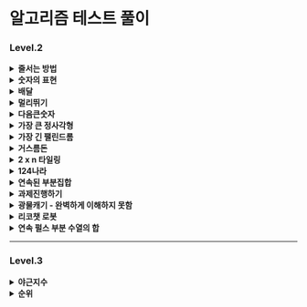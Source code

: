 # 알고리즘 테스트 풀이 

### Level.2

<details>
  <summary><b>줄서는 방법</b></summary>
  <div markdown="1">
    <ul>
       (2024.07.31)
      <li> 재귀를 이용하면 된다고 생각했지만, 구현을 하지 못함</li>

    public int[] solution(int n, long k) {
      int[] answer = {};
      int[] temp = new int[n];
      total = n;
      for (int i = 1; i <= n; i++) {
          boolean[] visited = new boolean[total];
          DFS(i,visited, temp);
      }
    
        return answer;
    }
      
      public void DFS(int ord, boolean[] visited, int[] temp) {
          if(temp.length==3){
              return;
          }
          for (int i = 1; i <= total ; i++) {
              if (!visited[i - 1]) {
                  // 방문하지 않았다면
                  visited[ord-1] = true;
                  temp[ord-1] = i;
                  DFS(ord++, )
      
              }
          }
      }

✅ 메인 메소드에 루프 존재하지 않음

✅ 방문 여부 메소드는 전역으로 선언한 후, 루프의 순서를 담음 (≠ 깊이)

✅ 변수로 넘기는 것은 depth (배열의 순서가 됨)

☑️ 깊이가 총 길이랑 같은 경우 return 

☑️ 찾는 순서라면 그땐 answer 에 담아주고 끝냄

    public int[] solution(int n, long k) {
      answer = new int[n];
      int[] temp = new int[n];
      visited = new boolean[n]; // 방문한 배열은 전역으로 설정
      DFS(0,temp, k);
      return answer;
    }
    public void DFS(int ord, int[] temp, long k) {
      if(ord == temp.length){
          // 가장 마지막 깊이까지 옴
          cnt++; // 조건에 만족하는 배열의 개수 더해주기 
          if (cnt == k) {
              // 해당하는 순서라면
              for (int i = 0; i < temp.length; i++) {
                  answer[i] = temp[i];
              }
          }
          return;
      }
      for (int i = 0; i < temp.length ; i++) {
          if (!visited[i]) {
              // 방문하지 않았다면
              visited[i] = true;
              temp[ord] = i+1;// 깊이 대로 값이 바뀌어 넣어짐 
              DFS(ord + 1, temp, k);
              visited[i] = false;
    
          }
      }
    }

  이렇게 하면 시간초과 발생함 
  </ul>
  </div>
</details>

<details>
  <summary><b>숫자의 표현</b></summary>
  <div markdown="1">
    <ul>
       (2024.08.07)
      <li>Trial_1 문제에 나와있는 걸 그대로 코드에 구현함 </li>

    int givenNum = 0;
    int answer = 0;
    boolean numberOne = false;
    public int solution(int n) {
        givenNum = n;
        answer = 0;
        // 더해서 해당 값이 나오는 경우의 수를 구함
        // 연속해서 값을 더하려면 일단 무조건 그 숫자의 절반 값은 확보함
        // 그 다음 가능성은 그 절반 값보다 작은 경우
        // -> 그때의 값이 1보다 작으면 끝
        // 그 값이 n 이 되면 더하고, n보다 크면 넘어감
        // -> 1까지 내려오면 더이상 더 할 수 없는 옵션 없음
    
        if (n <= 2) {
            // 1경우만 존재함
            return 1;
        }
    
        int half = n/2;
        if (n % 2 != 0) {
            half += 1; // 1개 더함
        }
    
        for (int i = half; i >=1 ; i--) {
            sum(i);
            if (numberOne) {
                // 끝까지 온 경우 끝내야함
                break;
            }
        }
        return answer+1;
    }
    
    private void sum(int i) {
        int total = i;
        int idx = 1;
    
        while (total + (i-idx) <= givenNum) {
            if (i-idx == 1) {
                // 끝까지 왔다는 것
                numberOne = true;
            }
            // 합이 주어진 숫자보다 작을 때까지 더함
            total += (i-idx);
            if (total == givenNum) {
                // 연속된 합이 같을 때임
                answer++;
                return; // 루프 빠져서 다시 돌아감
            }
            idx++;
        }
    
    }

✅ 반으로 먼저 쪼갠 후에, 하나씩 빼면서 루프를 돌리는 로직 

✅ 말그대로 하나씩 돌리기 때문에 -> 시간 초과 발생함 

☑️ 정수론 정리 : 주어진 수의 홀수 약수의 개수와 같다 


    public int solution(int n) {
        int answer = 0;

        for(int i = 1; i <= n; i+=2){
            if(n % i == 0) answer++;
        }   

        return answer;
    }

  </ul>
  </div>
</details>


<details>
  <summary><b>배달</b></summary>
  <div markdown="1">
    <ul>
       (2024.08.19)
      <li>Trial_1 DFS로 depth를 주고, 끝까지 탐색하는 방법 생각,,, 그러나 완결을 못냄 </li>

    public int solution(int N, int[][] road, int K) {
        int answer = 0;
        // 각각 모든 조합을 넣을 수 있는 배열 생성
        int[][] directions = new int[N+1][N+1];
        for (int[] each : road) {
            directions[each[0]][each[1]] = each[2];
            directions[each[1]][each[2]] = each[2];
        }

        for (int i = 1; i <= N ; i++) { // level
            for (int j = 1; j <= N; j++) { // row
                if (directions[i][j] == 0) {
                    continue; // 값이 없으면 건너띄고
                }else{
                    DFS(i, j, directions[i][j]);
                }
            }
        }


        return answer;
    }



    public int solution(int N, int[][] road, int K) {
        int answer = 1;
        // 1번에서 시작하면, 1번 마을은 무조건 방문 가능
        ArrayList<ArrayList<Node>> list = new ArrayList<>();
        for (int i = 0; i <= N; i++) {
            // 빈 공간을 만듦
            list.add(new ArrayList<>());
        }

        for (int i = 0; i < road.length; i++) {
            // Node들의 list가 list의 값임
            list.get(road[i][0]).add(new Node(road[i][0], road[i][1], road[i][2]));
            list.get(road[i][1]).add(new Node(road[i][1], road[i][0], road[i][2]));
            // 양쪽에 모두 다 같은 2의 값을 넣어줌
        }

        Queue<Node> queue = new LinkedList<>();
        int[] visited = new int[N + 1];
        for (int i = 2; i < visited.length; i++) {
            visited[i] = Integer.MAX_VALUE;
            // 방문 배열을 모두 max의 값으로 집어넣음
        }
        // 처음 값을 담음
        queue.addAll(list.get(1));

        // 반복 - DFS
        while (!queue.isEmpty()) {
            Node n = queue.poll();
            if (visited[n.x] <= visited[n.y] + n.v) {
                // 여기서 왜 y + v를 하는 건지?
                continue;
            }
            visited[n.x] = visited[n.y] + n.v;
            queue.addAll(list.get(n.x));
        }
        for (int i = 2; i < visited.length; i++) {
            if (visited[i] <= K) {
                answer++;
            }
        }
        return answer;
    }


    static class Node {
        int x, y, v;

        public Node(int x, int y, int v) {
            this.x = y;
            this.y = x;
            this.v = v;
        }
    }

  </ul>
  </div>
</details>

<details>
  <summary><b>멀리뛰기</b></summary>
  <div markdown="1">
    <ul>
       (2024.08.27)
      <li>Trial_1 2로 나눈 몫과 그 외에 1들의 경우의 수 곱 </li>

    public long solution(int n) {
        long answer = 0;
        int divide = n/2;
        int total = 0;
        for (int i = 0; i <= divide; i++) {
            System.out.println("total : " + total);
            total += ((n-2*i)*i+1);
        }
        answer = total%1234567;

        return answer;
    }

☑️ 처음 몇가지 사례는 성공하지만, 나머지 사례는 에러    
✅ 실제로 값을 만들필요 없음    
✅ 경우의 수가 중요한 것 (앞 + 앞앞 = 현재): 피보나치 수열     

    public long solution(int n) {
        long[] answer = new long[2001];
        answer[1] = 1;
        answer[2] = 2;
        for (int i = 3; i < 2001; i++) {
            answer[i] = (answer[i-1]+answer[i-2])%1234567;
        }
        return answer[n];
    }

  </ul>
  </div>
</details>
<details>
  <summary><b>다음큰숫자</b></summary>
  <div markdown="1">
    <ul>
       (2024.09.10)
      <li>Trial_1 단순하게 loop를 돌린 후 2진수/값비교 </li>

    public int solution(int n) {
        String currentBi = Integer.toBinaryString(n);
        long cntI = currentBi.chars().filter(value -> value == '1').count();

        for (int i = n+1; i <= 1000000; i++) {
            String loopBi = Integer.toBinaryString(i);
            long loopI = loopBi.chars().filter(value -> value == '1').count();

            if (loopI == cntI) {
                return i;
            }
        }
        return n;
    }
☑️ 효율성에서 에러가 뜸     
✅ Integer.bitCount 라는 내장함수를 이용하여 시간을 단축    

    int cntI = Integer.bitCount(n);

    while (true) {
        n++;
        if (cntI == Integer.bitCount(n)) {
            return n;
        }
    }

  </ul>
  </div>
</details>
<details>
  <summary><b>가장 큰 정사각형</b></summary>
  <div markdown="1">
    <ul>
       (2024.09.10)
      <li>Trial_1 1이 나올때 startIdx와 endIdx를 가지고 다시 루프 돌리는 메서드 </li>

     public int solution(int [][]board) {
        int answer = 1;

        // 연결된 1이 가로로 1이 연속된 경우 오른쪽 값을 기억함 , 시작과 끝 기억 (몇개인지)
        // 1 1 , 1 2
        // 따로 메소드
        // 왼쪽+1 ( 몇개 -1)  / 시작과 끝 1이다

        for (int j = 0; j < board.length; j++) {
            // 2차원 배열 1로우씩 뺌
            int startIdx = 0;
            int endIdx = 0;
            for (int i = 0; i < board[j].length; i++) {
                if (board[j][i] == 1 && startIdx == 0) {
                    // 가장 처음
                    startIdx = i;
                }
                if (board[j][i] == 1 && startIdx != 0) {
                    // 그 다음부턴 끝에 값으로
                    endIdx = i;
                }
            }

            // 아래로 더이상 내려갈 수가 없는 경우 (가로>세로)
            int continueOne = endIdx - startIdx;
            if (continueOne > board[0].length - j) {
                continue;
            }else{
                // 확인 메소드 호출
                int tmp = check(startIdx, endIdx, answer, board, j);
                answer = Math.max(tmp * tmp, answer * answer);
            }

        }
        return answer;
    }

    private int check(int startIdx, int endIdx, int answer, int[][] board, int rowIdx) {

        for (int i = rowIdx + 1; i < board.length; i++) {
            // 세로
            for (int j = startIdx; j <= endIdx; j++) {
                // 가로
                if (board[i][j] != 1) {
                    // 하나라도 1이 아니면 예외 케이스
                    return 1;
                }
            }
        }
        return endIdx-startIdx;

    }
☑️ 방법 측면에서 잘 못 된 듯      
✅ 빈 2차원 배열을 만들고, 각 배열의 값에 넓이를 넣어주는 방법   

        int answer = 1;
        int[][] map = new int[board.length][board[0].length];
        // 하나 더 크게 해서 만듦

        int maxLen = 0;

        for (int i = 1; i <= board.length; i++) {
            for (int j = 1; j <= board[0].length; j++) {
                if (board[i - 1][j - 1] != 0) {
                    int min = Math.min(Math.min(map[i - 1][j], map[i][j - 1]), map[i - 1][j - 1]);
                    // 대각선, 왼, 위 값이 1이면 정사각형
                    map[i][j] = min + 1;
                    // board에 해당하는 현재 위치 

                    maxLen = Math.max(maxLen, min + 1);
                }
            }    
        }
    return maxLen*maxLen;

  </ul>
  </div>
</details>
<details>
  <summary><b>가장 긴 팰린드롬</b></summary>
  <div markdown="1">
    <ul>
       (2024.10.08)
      <li>Trial_1 1이 나올때 startIdx와 endIdx를 가지고 다시 루프 돌리는 메서드 </li>

       public int solution(String s)
        {
            int answer = 1;
    
            if (s.length() == 1) {
                return 1;
            } else if (s.length() == 2) {
                if (s.charAt(0) == s.charAt(1)) {
                    return 2;
                }else{
                    return 1;
                }
            }
    
            // 3이상
            int divide = s.length() / 2;
            
            // 앞으로 비교 
            for (int i = divide; i >0 ; i--) {
                int tmp = check(i, s);
                answer = Math.max(answer, tmp);
                
                // divide 위치 바뀜 
            }
            if (answer == s.length()) {
                // 가장 최대값
                return answer;
            }
            // 뒤로 비교 
            for (int i = divide+1; i < s.length()-1; i++) {
                int tmp = check(i, s);
                answer = Math.max(answer, tmp);
            }
            return answer;
        }
    
        private int check(int index, String s) {
            int i = 1;
            int answer = 1;
            while (index - i > 0 && index < s.length()) {
                if (s.charAt(index - 1) == s.charAt(index + 1)) {
                    answer += 2;
                    i++;
                }else{
                    break;
                }
            }
            return answer;
        }
☑️ 최대값을 구하는 것이기 때문에 우선 반으로 나누어서 반에서 시작한 후 왼쪽(1까지만) 오른쪽(길이 -1) 으로 탐색  
☑️ 홀수 일 때 나눈 몫에서 시작 / 짝수 일 때 몫과 몫 -1 에서 시작 => 앞과 뒤의 숫자를 비교한 후, 같으면 그 더하고 다르면 빠져나옴 그 다음 인덱스로
<br>
✅ 맨앞, 맨끝에서 포인트를 잡고  
✅ 값이 다르면 앞에서 한개씩 줄이고 -> 뒤에서 한개씩 줄이고<br> 
✅ 값이 같으면 같은 루프에서 앞, 뒤에서 한개씩 줄여가며 범위를 줄임    

        public int solution(String s)
        {
            int answer = 1;
            int n = s.length();
            loop:
            for (int i = n; i >= 1; i--) {
                // 가장 긴 길이부터
                for (int j = 0; j <= n - 1; j++) {
                    // 가장 작은 길이
                    boolean flag = true;
                    int start = j; // 시작 인덱스
                    int end = j+i-1; // 끝 인덱스
    
                    while (start < end) {
                        if (s.charAt(start) != s.charAt(end)) {
                            // 같을 때까지 반복
                            flag = false;
                            break; // while을 빠져나감
                        }
                        start++;
                        end--;
                    }
                    if (flag) {
                        answer = i;
                        break loop;
                    }
                }
            }
            return answer;
        }

  </ul>
  </div>
</details>
<details>
  <summary><b>거스름돈</b></summary>
  <div markdown="1">
    <ul>
       (2024.10.14)
      <li>Trial_1 문제에 나와있는 걸 그대로 코드에 구현함 </li>

    public int solution(int n, int[] money) {

        // 몫과 나머지를 구하고
        // 몫이 1일 때까지 같은 메서드를
        for (int i = money.length - 1; i >= 0; i--) {
            // money에 있는 값은 n보다는 작거나 같아야 함
            if (money[i] > n) {
                continue;
            }

            // 같은 수라면 더하고 패스
            if (money[i] == n) {
                answer++;
                continue;
            }

            // 작은 수
            // 몫
            int share = n / money[i]; // 2
            // 나머지를 구함
            int rest = n % money[i]; // 1

            // 나머지가 money 배열에 존재하는지
            // 1 ~ share 만큼 곱해가면서 확인
            check(share, rest, i, money, n);

        }




        return answer;
    }

    private void check(int share, int rest, int currentIdx, int[] money, int n) {
        for (int i = 1; i <= share; i++) {
            // 배수로 값을 만들어봄
            int temp = money[currentIdx] * i;


        }
    }

☑️ 나머지가 나오고 그 나머지로 값을 구할 수 있는지의 로직이 반복되는 것 같은데, 이 부분을 공통코드로 못 빼놓겠음  

✅ 동적계획법  


    private int[][] dp;

    public int solution(int n, int[] money) {
        // 2차원 배열에서 돈의 개수 X 나와야 하는 금액
        // 자기 자신이 나올 때 1 추가
        dp = new int[money.length][n + 1]; // 해당 금액이 표에 나와야하기 때문
        for (int i = 1; i <= money.length; i++) {
            for (int j = 0; j <= n; j++) { // 가로로 가는 개념임
                if (j == 0) {
                    dp[i][j] = 1; // 맨 첫번 째 열은 1로 초기화
                } else if (j - money[i - 1] >= 0) {
                    // 돈보다 작거나 같은 경우
                    dp[i][j] = (dp[i-1][j] + dp[i][j-money[i-1]])%10000007;
                }else{
                    dp[i][j] = dp[i - 1][j];
                }
            }
        }
        return dp[money.length][n];
    }

  </ul>
  </div>
</details>
<details>
  <summary><b>2 x n 타일링</b></summary>
  <div markdown="1">
    <ul>
       (2024.10.16)
      <li>Trial_1  </li>

    public int solution(int n) {
          int answer = 0;
          int twoCnt = 0;
          int plus = 1;
          if (n % 2 == 0) {
              // 짝수일 때
              plus = 2;
          }
  
          while (2 * twoCnt <= n) {
              int tmp = twoCnt * (n-(2*twoCnt));
              if (tmp == 0) {
                  answer += 1;
              }else{
                  answer += tmp + plus;
              }
              twoCnt++;
          }
          return answer;
      }

☑️ 규칙을 못 찾겠음 

✅ DP 알고리즘 - 이전전 + 이전 의 개수를 합하면 = 현재  


    public int solution(int n) {
        int answer = 0;
        int[] dp = new int[n + 1];
        dp[1] = 1;
        dp[2] = 2;

        for (int i = 3; i <= n; i++) {
            dp[i] = (dp[i - 1] + dp[i - 2]) % 10000007;
        }
        return answer;
    }

  </ul>
  </div>
</details>
<details>
  <summary><b>124나라</b></summary>
  <div markdown="1">
    <ul>
       (2024.10.16)
      <li>Trial_1 규칙 발견 못함  </li>

    public String solution(int n) {
        String answer = "";
        String[] numbers = {"4", "1", "2"};

        // 3으로 우선 나눈 후
        // 나머지는 뒤에 붙여주고 앞자리는 루프
        // 나머지가 0인 경우 4
        int num = n;
        // 가장 끝 자리수
        while (num > 0) {
            // 계속해서 이어 붙임
            int remain = num % 3; // 나머지
            num /= 3;// 몫
            if (remain == 0) {
                num--;
            }
            answer = numbers[remain] + answer;

        }
        return answer;
    }

☑️ 나머지와 몫을 통해 규칙을 찾음, 나머지가 0인 경우 기존 숫자를 -1 한 값으로 다시 계산 

  </ul>
  </div>
</details>
<details>
  <summary><b>연속된 부분집합</b></summary>
  <div markdown="1">
    <ul>
       (2024.10.23)
      <li>Trial_1 단순한 이중 루프 돌림</li>
      
☑️ 시작과 끝점을 이중 루프를 돌려서 끝-시작 의 길이를 계속해서 현행화 해서 짧은 값 리턴 

☑️ 모든 sequence를 끝까지 돌려야 하므로 시간초과 에러가 뜸 

    public int[] solution(int[] sequence, int k) {
        int[] answer = new int[2];
        int[] temp = new int[2];
        int length = Integer.MAX_VALUE;
        for (int i = 0; i < sequence.length; i++) {
            int value = sequence[i];
            if (value == k) {
                answer[0] = i;
                answer[1] = i;
                return answer;//최단
            }

            for (int j = i + 1; j < sequence.length; j++) {
                value += sequence[j];
                if (value == k) {
                    if (length > j - i) {
                        length = j - i;
                        temp[0] = i;
                        temp[1] = j;
                        answer = temp;
                    }
                }
            }
        }
        return answer;
    }
☑️ 기존 답을 참고 하였으나, index boundary exception 뜸 
        
    public int[] solution(int[] sequence, int k) {
        int leftIdx = 0; // 시작
        int rightIdx = 0; // 끝
        int curSum = sequence[0];

        int length = sequence.length;
        List<Integer> list = new ArrayList<>();
        // 합이 같은 연속된 값들이 여러개일 수가 있기 때문에 list

        while (true) {
            if (curSum == k) {
                // 합이 같을 떄
                list.add(leftIdx);
                list.add(rightIdx);
            }

            if (list.size() == 4) {
                // 2. 합이 같은 값이 복수다
                // 길이가 짧은 것이 답이다
                if (list.get(1) - list.get(0) < list.get(3) - list.get(2)) {
                    // 앞으로 당겨짐
                    list.remove(2);
                    list.remove(2);
                } else if (list.get(1) - list.get(0) > list.get(3) - list.get(2)) {
                    // 맨 앞엔 것을 빼면 또 앞으로 당겨짐
                    list.remove(0);
                    list.remove(0);
                }else{
                    // 길이도 같다면 먼저
                    list.remove(2);
                    list.remove(2);
                }
            }
            if (leftIdx == length && rightIdx == length) {
                // 가장 끝
                break;
            }

            if (curSum <= k && rightIdx < length) {
                // 아직 갈 떄가 남음
                rightIdx++;
                // 한칸 더 가봄
                curSum += sequence[rightIdx];
            }else{
                // 부분합이 넣어가거나 더이상 오른쪽으로 이동이 안되는 경우
                if (leftIdx < length) {
                    curSum -= sequence[leftIdx];
                    leftIdx++;
                }
            }
        }
        return new int[]{list.get(0), list.get(1)};
    }

✅ **두 포인터**를 잡고, 끝으로 가는 for 문을 만들어봄 
      
✅ while문 현재의 합이 주어진 값보다 큰 경우 -> 왼쪽 포인터를 한칸씩 이동하고 값 제외

       
      int[] answer = new int[2];
      int leftIdx = 0; // 시작
      int curSum = 0;
      int curSize = sequence.length;

      for (int rightIdx = 0; rightIdx < sequence.length; rightIdx++) {
          curSum += sequence[rightIdx];
          while (rightIdx < sequence.length && curSum > k) {
              // 왼쪽에서 뒤로 이동함
              curSum -= sequence[leftIdx];
              leftIdx++;
          }
          if (curSum == k) {
              // 찾으려고 하는 값
              if (curSize > rightIdx - leftIdx) {
                  curSize = rightIdx - leftIdx;
                  answer[0] = leftIdx;
                  answer[1] = rightIdx;
              }
          }
      }

      return answer;
  </ul>
  </div>
</details>
<details>
  <summary><b>과제진행하기</b></summary>
  <div markdown="1">
    <ul>
       (2024.10.28)
      <li>Trial_1 대기 Queue를 만들어서 시작과 종료일시를 비교하는 로직 </li>
      ☑️ NullPointerException

    public class Solution2 {
      public String[] solution(String[][] plans) {
          String[] answer = new String[plans.length];
  
          // 순서를 변경해줄 예정이므로 linkedlist
          List<Assignment> list = new ArrayList<>();
  
          // 재조립
          for (String[] plan : plans) {
              String[] separated = plan[1].split(":");
              long startHour = Long.valueOf(separated[0]) * 60 + Long.valueOf(separated[1]);
              // 시작 시간 변환
              Assignment assignment = new Assignment(plan[0], startHour, startHour + Long.valueOf(plan[2]));
              list.add(assignment);
          }
  
          // 시작 시간 순으로 정렬
          Collections.sort(list, new StartComprator());
  
          // 대기 큐
          Queue<Assignment> queue = new LinkedList<>();
          for (Assignment assign : list) {
              queue.add(assign);
          }
          int idx = 0;
          // 시작
          while (!queue.isEmpty()) {
              Assignment currentAssign = queue.poll();
              // 현재 assginment 정보
  
              if (currentAssign.getEnd() > queue.peek().getStart()) {
                  // next의 시작이 curr end 보다 작으면 next가 시작임
                  // next의 값을 집어넣음
                  queue.add(currentAssign);
                  // 현재 하고 있는 값을 queue에서 뺴서 집어넣음
              }else{
                  answer[idx] = currentAssign.getSubject();
                  idx++;
              }
          }
          return answer;
      }
  
      class Assignment {
          private String subject;
          private long start;
          private long end;
  
          public Assignment(String subject, long start, long end) {
              this.subject = subject;
              this.start = start;
              this.end = end;
          }
  
          public String getSubject() {
              return subject;
          }
  
          public long getStart() {
              return start;
          }
  
          public long getEnd() {
              return end;
          }
      }
  
      class StartComprator implements Comparator<Assignment> {
          @Override
          public int compare(Assignment o1, Assignment o2) {
              if (o1.getStart() < o2.getStart()) {
                  return 1;
              } else if (o1.getStart() > o2.getStart()) {
                  return -1;
              }
              return 0;
          }
        }
    }

☑️ 남아있는 과제가 있는 경우, 가장 먼저 집어넣진 값 부터 실행된다는 것을 간과함 
      
☑️ Stack 만들어서 구현하고, 시간 변환도 메서드로 따로 빼서 정의함 


    public String[] solution(String[][] plans) {
        // 잠시 멈춘 과제가 있으면 -> 최근에 멈춘 것 부터 진행 (Stack)

        String[] answer = new String[plans.length];
        int idx = 0;
        LinkedList<Assignment> tasks = new LinkedList<>();
        for (String[] plan : plans) {
            tasks.offer(new Assignment(plan[0], convertToMinute(plan[1]), Integer.parseInt(plan[2])));
        }
        // 정렬
        tasks.sort((o1, o2) -> o1.start - o2.start);
        
        // 남은 일
        Stack<Assignment> stopTasks = new Stack<>();

        Assignment currentAssign = tasks.poll();
        int time = currentAssign.start;

        while (!tasks.isEmpty()) {
            // 과제 돌림 
            // 시작 시간 + 남아있는 시간  = 총 업무 시간 
            time += currentAssign.left;
            // 그 다음 일
            Assignment next = tasks.peek();

            if (time > next.start) {
                // 해당 일감 초과 함
                currentAssign.left = time - next.start; // 남은시간
                stopTasks.push(currentAssign); // 남은 일 
            } else {
                answer[idx] = currentAssign.subject;
                idx++;
                if (!stopTasks.empty()) {
                    // 남아있는게 있으면 ** 우선 남아있는 것 우선 
                    currentAssign = stopTasks.pop();
                    continue;
                }
            }
            currentAssign = tasks.poll(); // while 문 바깥에서 설정했으므로 
            time = currentAssign.start;
        }
        
        // 마지막 과제 
        answer[idx] = currentAssign.subject;
        
        // 마지막 남아있는 과제들 싹 집어넣음
        while (!stopTasks.isEmpty()) {
            answer[idx] = stopTasks.pop().subject;
            idx++;
        }
        
        return answer;
    }

    class Assignment {
        private String subject;
        private int start;
        private int left;

        public Assignment(String subject, int start, int left) {
            this.subject = subject;
            this.start = start;
            this.left = left;
        }
    }

    private int convertToMinute(String time) {
        String[] t = time.split(":");
        return Integer.parseInt(t[0]) * 60 + Integer.parseInt(t[1]);
    }

  </ul>
  </div>
</details>
<details>
  <summary><b>광물캐기 - 완벽하게 이해하지 못함 </b></summary>
  <div markdown="1">
    <ul>
       (2024.11.15)
      <li>Trial_1 picks에 조합에 따라 광물을 만났을 때 소모되는 체력을 더하고, 그 최소값을 반납  </li>
      ☑️ picks의 조합을 구하는 방법을 모르겠음 
        
      public int solution(int[] picks, String[] minerals) {
        pick 에서 숫자가 넘겨짐
        int answer = Integer.MAX_VALUE;
        String[] tools = new String[3];

        // 경우의 수를 넣은 배열 (총 6개)


        // 현재 피로도
        int currentTired = 0;

        for (int i = 0; i < picks.length; i++) {
            // bfs (3개까지 갔을 때 check function level,
            bfs(0, i, tools);

        }

        answer = Math.min(answer, currentTired);

        return answer;
    }

    private void bfs(int level, int index, String[] tools) {
        if (level > 3) {
            // 최종 단계까지 옴
            return;
        }
        Queue<Integer> queue = new LinkedList<>();

        queue.add(index);
        // 첫번쨰 인덱스를 담았음

        while (queue.isEmpty()) {
            String currentPicksPower = "";
            int currentIdx = queue.poll();

            if (index == 0) {
                currentPicksPower = "diamond";
            } else if (index == 1) {
                currentPicksPower = "iron";
            } else{
                currentPicksPower = "stone";
            }
            tools[level] = currentPicksPower;
        }
    }

    private int check (int currentPick, String currentPicksPower) {
        for (int i = 0; i < minerals.length; i++) {
            String mineral = minerals[i];
            while (currentPick > 0) {
                if (currentPicksPower.equals("diamond")) {
                    currentTired++; // 1만 추가

                } else if (currentPicksPower.equals("iron")) {
                    if (mineral.equals("diamond")) {
                        currentTired += 5;
                    }else{
                        currentTired++;
                    }
                }else{
                    if (mineral.equals("diamond")) {
                        currentTired += 25;
                    } else if (mineral.equals("iron")) {
                        currentTired += 5;
                    }else{
                        currentTired++;
                    }
                }
            }
            currentPick--;
        }
    }

☑️ 미네랄을 중심으로 for문 + 5개씩 같은 걸로만 캔다고 생각하고 section 2차원 배열 생성 
      
☑️ 돌을 중심으로 피로도 높은 순서대로 정렬 (** 이해가 안됨 **)   


    static int[][] section;
    public int solution(int[] picks, String[] minerals) {
        int answer = 0;

        // 최소한의 피로도 (모든게 다아이몬드로만 채취 가능 vs 도구의 종류에 맞게 광물이 있을 경우)
        int cnt = Math.min(minerals.length / 5 + 1, picks[0] + picks[1] + picks[2]);

        section = new int[cnt][3]; // 5개씩 묶어서 picks 안에 있는 광물별 피로도
        int dp=0, ip=0, sp = 0;
        int idx = 0;

        // 곡괭이 개수 만큼 세기
        for (int i = 0; i < minerals.length; i += 5) {
            if(i/5==cnt){
                break;
            }
            for (int j = i; j < i + 5; j++) {
                String m = minerals[j];
                if(m.equals("diamond")){
                    dp += 1;
                    ip += 5;
                    sp += 25;
                }
                else if(m.equals("iron")){
                    dp += 1;
                    ip += 1;
                    sp += 5;
                }
                else{
                    dp += 1;
                    ip += 1;
                    sp += 1;
                }
                if (j == minerals.length - 1) {
                    break;
                }
            }

            // 각각 미네랄 5개씩 쪼갠 후 모든 걸 한 광물씩
            section[i / 5][0] = dp;
            section[i / 5][1] = ip;
            section[i / 5][2] = sp;
            dp = ip = sp = 0; // 초기화
        }

        // [이해 안됨] 돌로 캤을 때 피로도가 가장 높은 순으로 내림차순
        Arrays.sort(section, (o1, o2) -> o2[2] - o1[2]);

        // 다이아 -> 철 -> 돌로 순서대로 캠
        for (int i = 0; i < cnt; i++) {
            if (picks[0] != 0) {
                // 다이아로 캠
                answer += section[i][0];
                picks[0]--; // 하나 제외 시킴 (5개까지)
            } else if (picks[1] != 0) {
                answer += section[i][1];
                picks[1]--;
            } else if (picks[2] != 0) {
                answer += section[i][2];
                picks[2]--;
            }
        }
        return answer;
    }

  </ul>
  </div>
</details>
<details>
  <summary><b>리코챗 로봇 </b></summary>
  <div markdown="1">
    <ul>
       (2024.11.15)
      <li>Trial_1 dfs 메서드를 만들어서 상하좌우 이동, 조건에 만족하면 return / 더 이동할 수 있으면 한 방향으로만 이동  </li>

    int[] dx = {-1, 0, 1, 0};
    int[] dy = {0, 1, 0, -1};
    String[][] boardArr;
    int temp = Integer.MAX_VALUE;
    public int solution(String[] board) {
        int answer = -1;
        int rFirstRowIdx = 0;
        int rFristColIdx = 0;

        boardArr = new String[board.length][board[0].length()];

        // 2차원 배열에 담기
        for (int i = 0; i < board.length; i++) {
            String boardStr = board[i];
            for (int j = 0; j < boardStr.length(); j++) {
                // R의 위치
                if (String.valueOf(boardStr.charAt(j)) == "R") {
                    rFirstRowIdx = i;
                    rFristColIdx = j;
                }
                boardArr[i][j] = String.valueOf(boardStr.charAt(j));
            }
        }

        // R의 시점에서 시작함
        // 상하좌우
        dfs(rFirstRowIdx, rFristColIdx, 0);

        if (temp != Integer.MAX_VALUE) {
            return temp;
        }
        return -1;
    }

    private void dfs(int currentRowIdx, int currentColIdx, int count) {

        for (int i = 0; i < 4; i++) {
            int nextRowIdx = currentRowIdx + dx[i];
            int nextColIdx = currentColIdx + dy[i];
            if (boardArr[nextRowIdx][nextColIdx].equals("G")) {
                // 목표 접근
                return;
            }
            while(nextRowIdx>=0 && nextRowIdx<boardArr.length
                    && nextColIdx>=0 && nextColIdx<boardArr[0].length
                    && boardArr[nextRowIdx][nextColIdx] == "."){
                // 같은 방향일 떄
                nextRowIdx += dx[i];
                nextRowIdx += dy[i];
            }
            // 다른 방향일 때 차수 증가
            count ++;
            dfs(nextRowIdx, nextColIdx, count);
            // 한 차례 돌리고 나서 비교
            temp = Math.min(temp, count);
        }
    }

☑️ 미네랄을 중심으로 for문 + 5개씩 같은 걸로만 캔다고 생각하고 section 2차원 배열 생성 
      
☑️ 돌을 중심으로 피로도 높은 순서대로 정렬 (** 이해가 안됨 **)   

✅ BFS 를 사용해야 한다고 함   </br>
✅ 굳이 Math.min 하지 않아도 BFS 로 하는 경우, 가장 먼저 반납되는 값이 가장 작은 값임 


      public int solution(String[] board) {
        int answer = 0;
        int[] dx = {-1, 0, 1, 0};
        int[] dy = {0, 1, 0, -1};
        boolean[][] visited = new boolean[board.length][board[0].length()];
        Queue<int[]> queue = new LinkedList<>();

        for (int i = 0; i < board.length; i++) {
            for (int j = 0; j < board[0].length(); j++) {
                if (board[i].charAt(j) == 'R') {
                    // 시작 위치
                    queue.offer(new int[]{i, j, 0}); // x, y 좌표를 담아둠
                    visited[i][j] = true;
                }
            }
        }

        while (!queue.isEmpty()) {
            int[] tmp = queue.poll();
            int x = tmp[0]; // x
            int y = tmp[1];
            int count = tmp[2];

            // 반복하다가 만족하면 여기서 반납 (제일 먼저 반납한다는 건 제일 빠르다는 뜻)
            if (board[x].charAt(y) == 'G') {
                answer = count;
                return answer;
            }

            for (int i = 0; i < 4; i++) {
                // 상하좌우
                int nx = x;
                int ny = y;

                while (nx >= 0 && nx < board.length
                        && ny >= 0 && ny < board[0].length()
                        && board[nx].charAt(ny) != 'D'
                ) {
                    // 계속해서 이동하는 경우
                    nx += dx[i];
                    ny += dy[i];
                }

                // ** 장애물 만나면 직전으로 수정 **
                nx -= dx[i];
                ny -= dy[i];

                // ** 장애물 만나기 직전으로 옮겨짐 방문했거나 또는 같은 위치라면 **
                // 상하좌우 기존 값에서 이동해하므로
                if (visited[nx][ny] || (x == nx && y == ny)) {
                    continue;
                }

                visited[nx][ny] = true;
                queue.offer(new int[]{nx, ny, count + 1});
            }
        }
        answer = -1;
        return answer;
    }

  </ul>
  </div>
</details>
<details>
  <summary><b>연속 펄스 부분 수열의 합</b></summary>
  <div markdown="1">
    <ul>
       (2024.11.22)
      <li>Trial_1 sequence의 루프 안에서 메서드를 만들어 -1 로 시작하는 경우 1로 시작하는 경우를 나누어 합을 더함</li>

    long answer = 0;
    public long solution(int[] sequence) {

        for (int i = 0; i < sequence.length; i++) {
            check(i, sequence);
        }

        return answer;
    }

    private void check(int startIdx, int[] sequence) {
        int minus = -1;
        int plus = 1;
        int total1 = 0;
        int maxTotal1 = 0;

        // 시작을 다르게 할 수 있음
        // 단순히 차례 차례 곱하는 방법
        for (int i = startIdx; i < sequence.length; i++) {
            // -1 로 시작
            total1 += sequence[i] * minus;
            maxTotal1 = Math.max(maxTotal1, total1);
            minus = -minus;
        }
        int total2 = 0;
        int maxTotal2 = 0;

        for (int i = startIdx; i < sequence.length; i++) {
            // 1 로 시작
            total2 += sequence[i] * plus;
            maxTotal2 = Math.max(maxTotal2, total2);
            plus = -plus;
        }
        answer = Math.max(maxTotal1, maxTotal2);
    }

☑️ 답이 8이 나옴 




      public long solution(int[] sequence) {
        long answer = 0;
        long reset = 0;
        // 1. 우선 연산을 한 배열을 각각 생성한 후
        // 2. 각각 연산을 하여 합친 배열도 생성함

        int[] sumFirstMinus = new int[sequence.length];
        int[] sumFirstPlus = new int[sequence.length];
        int n = 1;

        for (int i = 0; i < sequence.length; i++) {
            sumFirstPlus[i] = sequence[i] * n;
            n *= -1;
            sumFirstMinus[i] = sequence[i] * n;
        }
        // ** 이 부분이 핵심 **
        // 연산의 결과 값을 넣어주는 배열
        long[] operationArrPlus = new long[sequence.length];
        long[] operationArrMinus = new long[sequence.length];

        answer = Math.max(operationArrPlus[0], operationArrMinus[0]);

        for (int i = 1; i < sequence.length; i++) {
            // 이전과 현재 더한 것 vs 현재 값
            // 더 큰 값을 배열에 넣어줌
            operationArrPlus[i] = Math.max(operationArrPlus[i - 1] + sumFirstPlus[i], sumFirstPlus[i]);
            operationArrMinus[i] = Math.max(operationArrMinus[i - 1] + sumFirstMinus[i], sumFirstPlus[i]);
            reset = Math.max(operationArrPlus[i], operationArrMinus[i]);
            answer = Math.max(reset, answer);
        }

        return answer;
    }

  </ul>
  ✅ 각각 연산한 배열을 만들고, 앞+현재 (연속) vs 현재 의 값을 비교하여 큰 값을 넣는 배열을 생성 </br>
  ✅ 이후에 최대 값을 비교함 
  </div>
</details>

---
### Level.3
<details>
  <summary><b>야근지수</b></summary>
  <div markdown="1">
    <ul>
      (2024.07.31-2024.08.05)
      <li>Trial 1_몫과 나머지를 이용해서 각각 1씩 빼주면, 즉 모든 값이 동일하게 작아져야 거듭제곱의 최소값이 되려나?</li>
      
     public long solution(int n, int[] works) {
        long answer = 0;
        int amount;
        // 제급곱의 합은 모든 수가 가장 작을 때
        // 몫에 대한 값을 배열에 모든 수에게 빼준 후에
        // 나머지 값 그 길이만큼 배열에서 값을 빼주면?
        if (n >= works.length) {
            // 남은 작업량이 각 업무보다 큰 경우
            amount = n / works.length;
        } else {
            amount = 0;
        }
        int rest = n % works.length;

        Arrays.stream(works).map(s -> s - amount);
        for (int i = 0; i < rest; i++) {
            works[i] -= -1;
        }
        answer = Arrays.stream(works).map(s -> s*s).sum();
        return answer;
    }

  💥 답 잘 안나옴</br>
  💥 접근법이 다른 듯 
  <li>Trial 2_주어진 예제만을 생각해서 연산으로 풀려고 했지만, 다른 모든 예제에 대해서 실패가 뜸 </li>
  
      public long solution(int n, int[] works) {
        long answer = 0;
        int amount;
        // 제급곱의 합은 모든 수가 가장 작을 때
        // 몫에 대한 값을 배열에 모든 수에게 빼준 후에
        // 나머지 값 그 길이만큼 배열에서 값을 빼주면?
        Arrays.sort(works); // 큰 값 부터 빼줘야하므로 배열 정렬
        int sum = Arrays.stream(works).sum();

        if (n < sum) {
            // 남은 작업량이 각 업무보다 큰 경우
            amount = n/works.length;
        } else {
            // 남은 작업양이 없음
            return 0;
        }

        if (amount > 0) { // 몫이 존재하면 몫 부터 빼고 나머지 // 존재하지 않으면 나머지만
            for (int i = works.length-1; i >= 0; i--) {
                works[i] -= amount;
            }
        }

        int rest = n%works.length;
        for (int i = works.length-1; i >rest; i--) {
            works[i] -= 1;
        }

        answer = Arrays.stream(works).map(s -> s*s).sum();
        return answer;
    }

  <li>Example_PriorityQueue를 반대로 선언</li>

      public long solution(int n, int[] works) {

        PriorityQueue<Integer> queue = new PriorityQueue<>(Collections.reverseOrder());
        // 높은 숫자 우선

        for (int work : works) {
            queue.add(work);
            // queue에 일을 집어넣음
        }

        for (int i = 0; i < n; i++) {
            int max = queue.poll();
            // 현재의 가장 큰 수
            if (max <= 0) {
                // 가장 큰수가 0이라면 N에서 다 할당 된 것
                break;
            } else {
                // max에 수가 남음
                queue.add(max - 1);
                // 일 하나를 제거하고 넣음
            }
        }

        return sum(queue);
    }

    private long sum(PriorityQueue<Integer> queue) {
        long sum = 0;
        while (!queue.isEmpty()) {
            sum += Math.pow(queue.poll(), 2);
        }
        return sum;
    }
    
  ✅ PriorityQueue로 큰 숫자를 기준으로 정렬함

✅ 가장 큰 숫자가 0이 될때까지 1씩 빼면서 다시 queue 에 담음

✅ 0이 되거나 아니면 n 이 끝날 때까지 반복한 배열의 거듭제곱을 구함
  </ul>
  </div>
</details>

<details>
  <summary><b>순위</b></summary>
  <div markdown="1">
    <ul>
       (2024.08.08)
      <li>Trial_1 문제에 나와있는 걸 그대로 코드에 구현함 </li>

    int givenNum = 0;
    int answer = 0;
    boolean numberOne = false;
    public int solution(int n) {
        givenNum = n;
        answer = 0;
        // 더해서 해당 값이 나오는 경우의 수를 구함
        // 연속해서 값을 더하려면 일단 무조건 그 숫자의 절반 값은 확보함
        // 그 다음 가능성은 그 절반 값보다 작은 경우
        // -> 그때의 값이 1보다 작으면 끝
        // 그 값이 n 이 되면 더하고, n보다 크면 넘어감
        // -> 1까지 내려오면 더이상 더 할 수 없는 옵션 없음
    
        if (n <= 2) {
            // 1경우만 존재함
            return 1;
        }
    
        int half = n/2;
        if (n % 2 != 0) {
            half += 1; // 1개 더함
        }
    
        for (int i = half; i >=1 ; i--) {
            sum(i);
            if (numberOne) {
                // 끝까지 온 경우 끝내야함
                break;
            }
        }
        return answer+1;
    }
    
    private void sum(int i) {
        int total = i;
        int idx = 1;
    
        while (total + (i-idx) <= givenNum) {
            if (i-idx == 1) {
                // 끝까지 왔다는 것
                numberOne = true;
            }
            // 합이 주어진 숫자보다 작을 때까지 더함
            total += (i-idx);
            if (total == givenNum) {
                // 연속된 합이 같을 때임
                answer++;
                return; // 루프 빠져서 다시 돌아감
            }
            idx++;
        }
    
    }



<li>Trial_2 숫자를 비교하는 2차원 배열을 만들어서, 각각 행과 열에 -1, 0, 1 넣음</li>
✅ 그래프 배열을 만들어서 

    int[][] graph = new int[n + 1][n + 1];
      // 배열에 들어간 숫자는 1부터 이므로
      
    for (int[] edge : results) {
        graph[edge[0]][edge[1]] = 1;
        // 이긴 표시
        graph[edge[1]][edge[0]] = -1;
        // 진 표시
    }

✅ 주어진 배열에 1 / 그 반대에 -1

✅ 결과 값이 주어진 배열에 사이에 있는 숫자를 넣어서 같은 값이라면 그 숫자의 승부 결과다 같음을 이용

    for (int i = 1; i <= n; i++) {
    // 도착
      for (int j = 1; j <= n; j++) {
          // 거쳐감
          for (int k = 1; k <= n; k++) {
              // i, j 의 매칭의 결과로 결과가 확정되는 값
              if (graph[i][k] == 1 && graph[k][j] == 1) {
                  graph[i][j] = 1;
                  graph[j][i] = -1;
              }
              if (graph[i][k] == -1 && graph[k][j] == -1) {
                  graph[i][j] = -1;
                  graph[j][i] = 1;
              }
  
          }
        }
    }


✅ 한 행의 0이 아닌 모든 결과 값이 있는 경우 → 순위가 정해지는 경우 

    for (int i = 1; i <= n ; i++) {
      int cnt = 0;
      for (int j = 1; j <= n; j++) {
          if (graph[i][j] != 0) {
              cnt++;
          }
      }
      if (cnt == n - 1) {
          answer++;
      }
    }



  </ul>
  </div>
</details>

